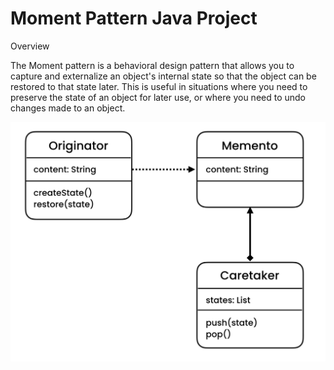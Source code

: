 # Moment Pattern Java Project

Overview

The Moment pattern is a behavioral design pattern that allows you to capture and externalize an object's internal state so that the object can be restored to that state later. This is useful in situations where you need to preserve the state of an object for later use, or where you need to undo changes made to an object.

![memento uml](/src/behavioral/memento/uml.png?raw=true "memento uml")
